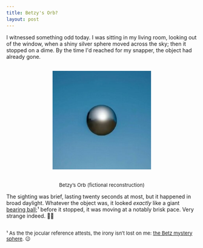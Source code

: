 ```yaml
---
title: Betzy's Orb?
layout: post
---
```


I witnessed something odd today. I was sitting in my living room, looking out of the window, when a shiny silver sphere moved across the sky; then it stopped on a dime. By the time I'd reached for my snapper, the object had already gone.

<div>
  <center>
     <img style="padding-top: 15px; padding-bottom: 10px;" width="260px" src="https://raw.githubusercontent.com/martbetz/martbetz.github.io/main/_includes/custom/orb.jpg" alt="Object Art Impression">
  </center>
</div>

<p style="text-align:center; padding-top: 5px;">
  <font size="2">
  Betzy’s Orb (fictional reconstruction)
  </font>
</p>

The sighting was brief, lasting twenty seconds at most, but it happened in broad daylight. Whatever the object was, it looked *exactly* like a giant [bearing ball](https://en.m.wikipedia.org/wiki/Ball_(bearing));¹ before it stopped, it was moving at a notably brisk pace. Very strange indeed.&nbsp;👾🤔

<p style="padding-top: 15px; line-height: 1.1;">
<font size="2">
  ¹ As the the jocular reference attests, the irony isn’t lost on me: <a href="https://en.m.wikipedia.org/wiki/Betz_mystery_sphere">the Betz mystery sphere</a>. 😉
</font>
</p>
